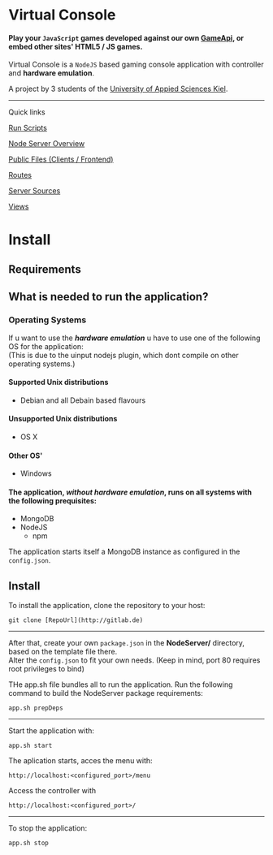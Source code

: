 Virtual Console
=======

#### Play your ```JavaScript``` games developed against our own [GameApi](/..), or embed other sites' HTML5 / JS games.
Virtual Console is a `NodeJS` based gaming console application with controller and **hardware emulation**.  
  
A project by 3 students of the [University of Appied Sciences Kiel](https://www.fh-kiel.de/).

-----
Quick links

[Run Scripts](scripts/)

[Node Server Overview](NodeServer/)

[Public Files (Clients / Frontend)](NodeServer/public/)

[Routes](NodeServer/routes/)

[Server Sources](NodeServer/sources/)

[Views](NodeServer/views/)

Install
=======

## Requirements

What is needed to run the application?
-----

### Operating Systems
If u want to use the ***hardware emulation*** u have to use one of the following OS for the application:  
(This is due to the uinput nodejs plugin, which dont compile on other operating systems.)
#### Supported Unix distributions
- Debian and all Debain based flavours

#### Unsupported Unix distributions
- OS X

#### Other OS'
- Windows

#### The application, ***without hardware emulation***, runs on all systems with the following prequisites:  

* MongoDB
* NodeJS 
  * npm

The application starts itself a MongoDB instance as configured in the ```config.json```.

## Install

To install the application, clone the repository to your host:  
```
git clone [RepoUrl](http://gitlab.de)
```
----

After that, create your own `package.json` in the **NodeServer/** directory, based on the template file there.  
Alter the `config.json` to fit your own needs. (Keep in mind, port 80 requires root privileges to bind)

THe app.sh file bundles all to run the application.
Run the following command to build the NodeServer package requirements:
```
app.sh prepDeps
```
----
Start the application with:  
```language=bash
app.sh start
```
The aplication starts, acces the menu with:
```
http://localhost:<configured_port>/menu
```
Access the controller with
```
http://localhost:<configured_port>/
```

----
To stop the application: 
```language=bash
app.sh stop
```

